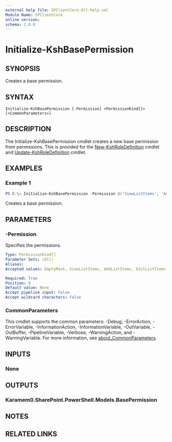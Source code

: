 ```yaml
---
external help file: SPClientCore.dll-help.xml
Module Name: SPClientCore
online version:
schema: 2.0.0
---
```


# Initialize-KshBasePermission

## SYNOPSIS
Creates a base permission.

## SYNTAX

```
Initialize-KshBasePermission [-Permission] <PermissionKind[]> [<CommonParameters>]
```

## DESCRIPTION
The Initialize-KshBasePermission cmdlet creates a new base permission from permissions.
This is provided for the [New-KshRoleDefinition](New-KshRoleDefinition.md) cmdlet and [Update-KshRoleDefinition](Update-KshRoleDefinition.md) cmdlet.

## EXAMPLES

### Example 1
```powershell
PS C:\> Initialize-KshBasePermission -Permission @('ViewListItems', 'AddListItems', 'EditListItems', 'DeleteListItems')
```

Creates a base permission.

## PARAMETERS

### -Permission
Specifies the permissions.

```yaml
Type: PermissionKind[]
Parameter Sets: (All)
Aliases:
Accepted values: EmptyMask, ViewListItems, AddListItems, EditListItems, DeleteListItems, ApproveItems, OpenItems, ViewVersions, DeleteVersions, CancelCheckout, ManagePersonalViews, ManageLists, ViewFormPages, AnonymousSearchAccessList, Open, ViewPages, AddAndCustomizePages, ApplyThemeAndBorder, ApplyStyleSheets, ViewUsageData, CreateSSCSite, ManageSubwebs, CreateGroups, ManagePermissions, BrowseDirectories, BrowseUserInfo, AddDelPrivateWebParts, UpdatePersonalWebParts, ManageWeb, AnonymousSearchAccessWebLists, UseClientIntegration, UseRemoteAPIs, ManageAlerts, CreateAlerts, EditMyUserInfo, EnumeratePermissions, FullMask

Required: True
Position: 0
Default value: None
Accept pipeline input: False
Accept wildcard characters: False
```

### CommonParameters
This cmdlet supports the common parameters: -Debug, -ErrorAction, -ErrorVariable, -InformationAction, -InformationVariable, -OutVariable, -OutBuffer, -PipelineVariable, -Verbose, -WarningAction, and -WarningVariable. For more information, see [about_CommonParameters](http://go.microsoft.com/fwlink/?LinkID=113216).

## INPUTS

### None

## OUTPUTS

### Karamem0.SharePoint.PowerShell.Models.BasePermission

## NOTES

## RELATED LINKS
